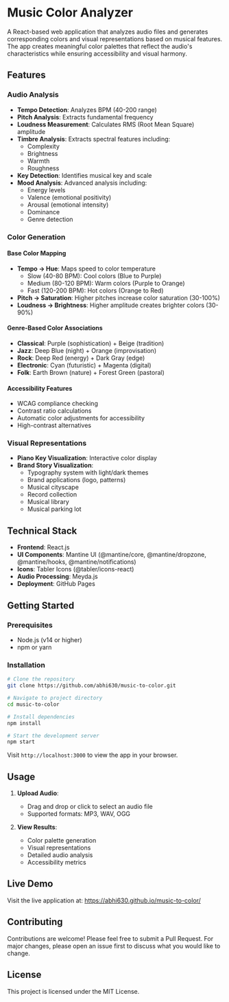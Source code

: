 # Music Color Analyzer

A React-based web application that analyzes audio files and generates corresponding colors and visual representations based on musical features. The app creates meaningful color palettes that reflect the audio's characteristics while ensuring accessibility and visual harmony.

## Features

### Audio Analysis
- **Tempo Detection**: Analyzes BPM (40-200 range)
- **Pitch Analysis**: Extracts fundamental frequency
- **Loudness Measurement**: Calculates RMS (Root Mean Square) amplitude
- **Timbre Analysis**: Extracts spectral features including:
  - Complexity
  - Brightness
  - Warmth
  - Roughness
- **Key Detection**: Identifies musical key and scale
- **Mood Analysis**: Advanced analysis including:
  - Energy levels
  - Valence (emotional positivity)
  - Arousal (emotional intensity)
  - Dominance
  - Genre detection

### Color Generation

#### Base Color Mapping
- **Tempo → Hue**: Maps speed to color temperature
  - Slow (40-80 BPM): Cool colors (Blue to Purple)
  - Medium (80-120 BPM): Warm colors (Purple to Orange)
  - Fast (120-200 BPM): Hot colors (Orange to Red)
- **Pitch → Saturation**: Higher pitches increase color saturation (30-100%)
- **Loudness → Brightness**: Higher amplitude creates brighter colors (30-90%)

#### Genre-Based Color Associations
- **Classical**: Purple (sophistication) + Beige (tradition)
- **Jazz**: Deep Blue (night) + Orange (improvisation)
- **Rock**: Deep Red (energy) + Dark Gray (edge)
- **Electronic**: Cyan (futuristic) + Magenta (digital)
- **Folk**: Earth Brown (nature) + Forest Green (pastoral)

#### Accessibility Features
- WCAG compliance checking
- Contrast ratio calculations
- Automatic color adjustments for accessibility
- High-contrast alternatives

### Visual Representations
- **Piano Key Visualization**: Interactive color display
- **Brand Story Visualization**: 
  - Typography system with light/dark themes
  - Brand applications (logo, patterns)
  - Musical cityscape
  - Record collection
  - Musical library
  - Musical parking lot

## Technical Stack
- **Frontend**: React.js
- **UI Components**: Mantine UI (@mantine/core, @mantine/dropzone, @mantine/hooks, @mantine/notifications)
- **Icons**: Tabler Icons (@tabler/icons-react)
- **Audio Processing**: Meyda.js
- **Deployment**: GitHub Pages

## Getting Started

### Prerequisites
- Node.js (v14 or higher)
- npm or yarn

### Installation
```bash
# Clone the repository
git clone https://github.com/abhi630/music-to-color.git

# Navigate to project directory
cd music-to-color

# Install dependencies
npm install

# Start the development server
npm start
```

Visit `http://localhost:3000` to view the app in your browser.

## Usage

1. **Upload Audio**:
   - Drag and drop or click to select an audio file
   - Supported formats: MP3, WAV, OGG

2. **View Results**:
   - Color palette generation
   - Visual representations
   - Detailed audio analysis
   - Accessibility metrics

## Live Demo
Visit the live application at: https://abhi630.github.io/music-to-color/

## Contributing
Contributions are welcome! Please feel free to submit a Pull Request. For major changes, please open an issue first to discuss what you would like to change.

## License
This project is licensed under the MIT License.
